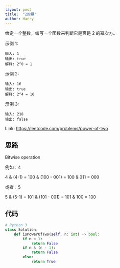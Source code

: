 ```yaml
---
layout: post
title:  "2的幂"
author: Harry
---
```


给定一个整数，编写一个函数来判断它是否是 2 的幂次方。

示例 1:
```
输入: 1
输出: true
解释: 2^0 = 1
```
示例 2:
```
输入: 16
输出: true
解释: 2^4 = 16
```
示例 3:
```
输入: 218
输出: false
```

Link: https://leetcode.com/problems/power-of-two


## 思路
Bitwise operation

例如：4

4 & (4-1) = 100 & (100 - 001) = 100 & 011 = 000

或者：5

5 & (5-1) = 101 & (101 - 001) = 101 & 100 = 100


## 代码
```python
# Python 3
class Solution:
    def isPowerOfTwo(self, n: int) -> bool:
        if n < 1:
            return False
        if n & (n - 1):
            return False
        else:
            return True
```
